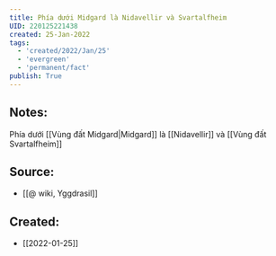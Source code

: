 ```yaml
---
title: Phía dưới Midgard là Nidavellir và Svartalfheim
UID: 220125221438
created: 25-Jan-2022
tags:
  - 'created/2022/Jan/25'
  - 'evergreen'
  - 'permanent/fact'
publish: True
---
```

## Notes:
Phía dưới [[Vùng đất Midgard|Midgard]] là [[Nidavellir]] và [[Vùng đất Svartalfheim]]

## Source:
- [[@ wiki, Yggdrasil]]


## Created:
- [[2022-01-25]]
